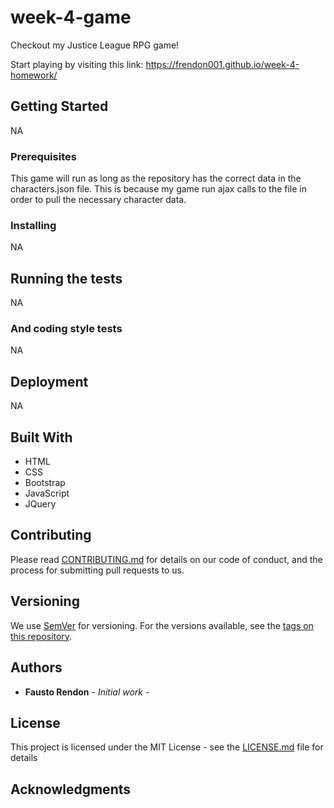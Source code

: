 # week-4-game

Checkout my Justice League RPG game!

Start playing by visiting this link: https://frendon001.github.io/week-4-homework/

## Getting Started

NA

### Prerequisites

This game will run as long as the repository has the correct data in the characters.json file. This is because my game run ajax calls to the file in order to pull the necessary character data. 

### Installing

NA

## Running the tests

NA

### And coding style tests

NA

## Deployment

NA

## Built With

*  HTML
*  CSS
*  Bootstrap
*  JavaScript
*  JQuery

## Contributing

Please read [CONTRIBUTING.md](https://gist.github.com/PurpleBooth/b24679402957c63ec426) for details on our code of conduct, and the process for submitting pull requests to us.

## Versioning

We use [SemVer](http://semver.org/) for versioning. For the versions available, see the [tags on this repository](https://github.com/your/project/tags). 

## Authors

* **Fausto Rendon** - *Initial work* -


## License

This project is licensed under the MIT License - see the [LICENSE.md](LICENSE.md) file for details

## Acknowledgments

